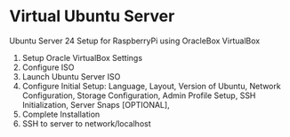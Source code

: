 # Virtual Ubuntu Server
 Ubuntu Server 24 Setup for RaspberryPi using OracleBox VirtualBox
 
1.	Setup Oracle VirtualBox Settings
2.	Configure ISO
3.	Launch Ubuntu Server ISO
4.	Configure Initial Setup: Language, Layout, Version of Ubuntu, Network Configuration, Storage Configuration, Admin Profile Setup, SSH Initialization, Server Snaps [OPTIONAL], 
5.	Complete Installation
6.	SSH to server to network/localhost
